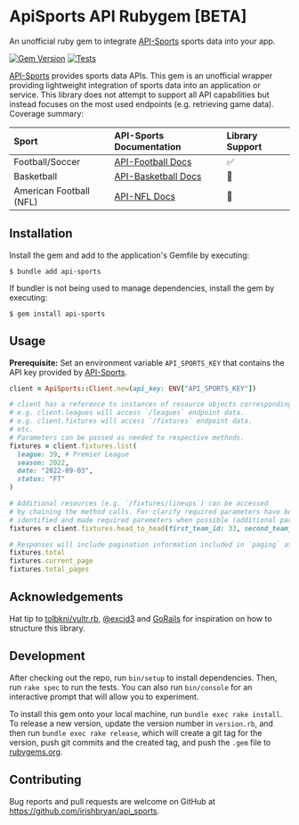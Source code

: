 # ApiSports API Rubygem [BETA]

An unofficial ruby gem to integrate [API-Sports](https://api-sports.io/#) sports data into your app.

[![Gem Version](https://badge.fury.io/rb/api-sports.svg)](https://badge.fury.io/rb/api-sports) [![Tests](https://github.com/irishbryan/api_sports/actions/workflows/tests.yml/badge.svg)](https://github.com/irishbryan/api_sports/actions/workflows/tests.yml)

[API-Sports](https://api-sports.io/) provides sports data APIs. This gem is an unofficial wrapper providing lightweight integration of sports data into an application or service. This library does not attempt to support all API capabilities but instead focuses on the most used endpoints (e.g. retrieving game data). Coverage summary:

| Sport                   | API-Sports Documentation                                                 | Library Support    |
| :---------------------- | :----------------------------------------------------------------------- | :----------------- |
| Football/Soccer         | [API-Football Docs](https://api-sports.io/documentation/football/v3)     | :white_check_mark: |
| Basketball              | [API-Basketball Docs](https://api-sports.io/documentation/basketball/v1) | :construction:     |
| American Football (NFL) | [API-NFL Docs](https://api-sports.io/documentation/nfl/v1)               | :construction:     |

## Installation

Install the gem and add to the application's Gemfile by executing:

    $ bundle add api-sports

If bundler is not being used to manage dependencies, install the gem by executing:

    $ gem install api-sports

## Usage

**Prerequisite:** Set an environment variable `API_SPORTS_KEY` that contains the API key provided by [API-Sports](https://api-sports.io).

```ruby
client = ApiSports::Client.new(api_key: ENV["API_SPORTS_KEY"])

# client has a reference to instances of resource objects corresponding API endpoints
# e.g. client.leagues will access `/leagues` endpoint data.
# e.g. client.fixtures will access `/fixtures` endpoint data.
# etc.
# Parameters can be passed as needed to respective methods.
fixtures = client.fixtures.list(
  league: 39, # Premier League
  season: 2022,
  date: "2022-09-03",
  status: "FT"
)

# Additional resources (e.g. `/fixtures/lineups`) can be accessed
# by chaining the method calls. For clarify required parameters have been
# identified and made required paremeters when possible (additional parameters may be passed also)
fixtures = client.fixtures.head_to_head(first_team_id: 33, second_team_id: 34)

# Responses will include pagination information included in `paging` attribute of API responses
fixtures.total
fixtures.current_page
fixtures.total_pages
```

## Acknowledgements

Hat tip to [tolbkni/vultr.rb](https://github.com/tolbkni/vultr.rb), [@excid3](https://github.com/excid3) and [GoRails](https://gorails.com/episodes/api-requests-with-faraday) for inspiration on how to structure this library.

## Development

After checking out the repo, run `bin/setup` to install dependencies. Then, run `rake spec` to run the tests. You can also run `bin/console` for an interactive prompt that will allow you to experiment.

To install this gem onto your local machine, run `bundle exec rake install`. To release a new version, update the version number in `version.rb`, and then run `bundle exec rake release`, which will create a git tag for the version, push git commits and the created tag, and push the `.gem` file to [rubygems.org](https://rubygems.org).

## Contributing

Bug reports and pull requests are welcome on GitHub at https://github.com/irishbryan/api_sports.
